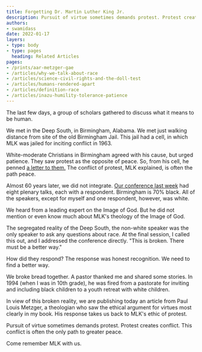 ```yaml
---
title: Forgetting Dr. Martin Luther King Jr.
description: Pursuit of virtue sometimes demands protest. Protest creates conflict. This conflict is often the only path to greater peace.
authors:
- swamidass
date: 2022-01-17
layers:
- type: body
- type: pages
  heading: Related Articles
pages:
- /prints/aar-metzger-gae
- /articles/why-we-talk-about-race
- /articles/science-civil-rights-and-the-doll-test
- /articles/humans-rendered-apart
- /articles/definition-race
- /articles/inazu-humility-tolerance-patience
---
```

The last few days, a group of scholars gathered to discuss what it means to be human.

We met in the Deep South, in Birmingham, Alabama. We met just walking distance from site of the old Birmingham Jail. This jail had a cell, in which MLK was jailed for inciting conflict in 1963. 

White-moderate Christians in Birmingham agreed with his cause, but urged patience. They saw protest as the opposite of peace.  So, from his cell, he penned [a letter to them.](https://en.wikipedia.org/wiki/Letter_from_Birmingham_Jail) The conflict of protest, MLK explained, is often the path peace.

Almost 60 years later, we did not integrate. [Our conference last week](https://www.beesondivinity.com/events/Alone-in-the-Cosmos-Theological-Anthropology-for-a-Scientific-Age) had eight plenary talks, each with a respondent. Birmingham is 70% black. All of the speakers, except for myself and one respondent, however, was white.

We heard from a leading expert on the Image of God. But he did not mention or even know much about MLK's theology of the Image of God.

The segregated reality of the Deep South, the non-white speaker was the only speaker to ask any questions about race. At the final session, I called this out, and I addressed the conference directly.  "This is broken. There must be a better way."

How did they respond? The response was honest recognition. We need to find a better way.

We broke bread together. A pastor thanked me and shared some stories. In 1994 (when I was in 10th grade), he was fired from a pastorate for inviting and including black children to a youth retreat with white children.

In view of this broken reality, we are publishing today an article from Paul Louis Metzger, a theologian who saw the ethical argument for virtues most clearly in my book. His response takes us back to MLK's ethic of protest. 

Pursuit of virtue sometimes demands protest. Protest creates conflict. This conflict is often the only path to greater peace.

Come remember MLK with us.


